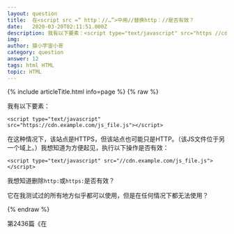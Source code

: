 ```yaml
---
layout: question
title:  在<script src =“ http：//…”>中用//替换http：//是否有效？
date:   2020-03-20T02:11:51.000Z
description: 我有以下要素：<script type="text/javascript" src="https //cdn.example.com/js_file....
img: 
author: 猿小宇宙小哥
category: question
answer: 12
tags: html HTML
topic: HTML
---
```

<div class="article-root">
  <div class="article">
    {% include articleTitle.html info=page %}
    {% raw %}
    <div class="article-content"><p><font style="vertical-align: inherit;"><font style="vertical-align: inherit;">我有以下要素：</font></font></p>

<pre><code>&lt;script type="text/javascript" src="https://cdn.example.com/js_file.js"&gt;&lt;/script&gt;
</code></pre>

<p><font style="vertical-align: inherit;"><font style="vertical-align: inherit;">在这种情况下，该站点是HTTPS，但该站点也可能只是HTTP。</font><font style="vertical-align: inherit;">（该JS文件位于另一个域上。）我想知道为方便起见，执行以下操作是否有效：</font></font></p>

<pre><code>&lt;script type="text/javascript" src="//cdn.example.com/js_file.js"&gt;&lt;/script&gt;
</code></pre>

<p><font style="vertical-align: inherit;"><font style="vertical-align: inherit;">我想知道删除</font></font><code>http:</code><font style="vertical-align: inherit;"><font style="vertical-align: inherit;">或</font></font><code>https:</code><font style="vertical-align: inherit;"><font style="vertical-align: inherit;">是否</font><font style="vertical-align: inherit;">有效</font><font style="vertical-align: inherit;">？</font></font></p>

<p><font style="vertical-align: inherit;"><font style="vertical-align: inherit;">它在我测试过的所有地方似乎都可以使用，但是在任何情况下都无法使用？</font></font></p></div>
    {% endraw %}
  </div>
  <p class="winter_mark">第2436篇《在<script src =“ http：//…”>中用//替换http：//是否有效？》来自Winter(https://github.com/aiyld/aiyld.github.io)的站点</p>
  <div class="discuss-wrapper">
    {% include discussTitle.html info=page %}
    {% raw %}
    <div class="discuss-list">
    <div class="discuss-item">
        <div class="discuss-parent">
          <div class="discuss-meta">
            <span class="discuss-user">凯L</span>
            <span class="discuss-time">2020.03.20</span>
          </div>
          <div class="discuss-comment"><h2>1. Summary</h2>

<p>Answer for 2019: you can still use protocol-relative URLs, but <a href="https://stackoverflow.com/a/48893712/5951529"><strong>this technique</strong></a> <a href="https://stackoverflow.com/a/28454204/5951529"><strong>an anti-pattern</strong></a>.</p>

<p>Also:</p>

<ol>
<li>You may have problems in developing.</li>
<li>Some third-party tools may not support them.</li>
</ol>

<p>Migrating from protocol-relative URLs to <code>https://</code> it would be nice.</p>

<hr>

<h2>2. Relevance</h2>

<p>This answer is relevant for January 2019. In the future, the data of this answer may be obsolete.</p>

<hr>

<h2>3. Anti-pattern</h2>

<h3>3.1. Argumentation</h3>

<p>Paul Irish — <a href="https://en.wikipedia.org/wiki/Paul_Irish" rel="nofollow noreferrer"><strong>front-end engineer and a developer advocate for the Google Chrome</strong></a> — <a href="https://www.paulirish.com/2010/the-protocol-relative-url/" rel="nofollow noreferrer"><strong>write in 2014, December</strong></a>:</p>

<blockquote>
  <p>Now that SSL is <a href="https://www.eff.org/encrypt-the-web-report" rel="nofollow noreferrer"><strong>encouraged for everyone</strong></a> and <a href="https://istlsfastyet.com/" rel="nofollow noreferrer"><strong>doesn’t have performance concerns</strong></a>, <strong>this technique is now an anti-pattern</strong>. If the asset you need is available on SSL, then always use the <code>https://</code> asset.</p>
  
  <p>Allowing the snippet to request over HTTP opens the door for attacks like the <a href="https://www.netresec.com/?page=Blog&amp;month=2015-03&amp;post=China%27s-Man-on-the-Side-Attack-on-GitHub" rel="nofollow noreferrer"><strong>recent GitHub Man-on-the-side attack</strong></a>. It’s always safe to request HTTPS assets even if your site is on HTTP, however the reverse <a href="https://developer.mozilla.org/en-US/docs/Web/Security/Mixed_content/How_to_fix_website_with_mixed_content" rel="nofollow noreferrer"><strong>is not true</strong></a>.</p>
</blockquote>

<h3>3.2. Another links</h3>

<ul>
<li><a href="https://sitebulb.com/hints/security/loads-page-resources-using-protocol-relative-uris/" rel="nofollow noreferrer"><strong>Loads page resources using protocol relative URIs</strong></a></li>
<li><a href="https://joonas.fi/2016/12/27/stop-using-protocol-relative-urls/" rel="nofollow noreferrer"><strong>Stop using protocol-relative URLs</strong></a></li>
</ul>

<h3>3.3. Examples</h3>

<ul>
<li><a href="https://nickcraver.com/blog/2017/05/22/https-on-stack-overflow/#mistakes-protocol-relative-urls" rel="nofollow noreferrer"><strong>In 2017 Stack Overflow switched from protocol-relative URLs to <code>https</code></strong></a></li>
<li><a href="https://www.techradar.com/news/from-july-chrome-will-flag-all-unencrypted-websites-as-not-secure" rel="nofollow noreferrer"><strong>In 2018 Chrome will flag all unencrypted websites as “not secure”</strong></a></li>
</ul>

<hr>

<h2>4. Developing process</h2>

<p>For example, I try to use <a href="https://github.com/bahmutov/clean-console" rel="nofollow noreferrer"><strong>clean-console</strong></a>.</p>

<ul>
<li>Example file <code>KiraCleanConsole__cdn_links_demo.html</code>:</li>
</ul>

<pre class="lang-html prettyprint-override"><code>&lt;!DOCTYPE html&gt;<font></font>
&lt;html lang="en"&gt;<font></font>
&lt;head&gt;<font></font>
    &lt;meta charset="UTF-8"&gt;<font></font>
    &lt;title&gt;clean-console without protocol demonstration&lt;/title&gt;<font></font>
    &lt;!-- Really dead link --&gt;<font></font>
    &lt;script src="https://unpkg.com/bowser@latest/bowser.min.js"&gt;&lt;/script&gt;<font></font>
    &lt;!-- Package exists; link without “https:” --&gt;<font></font>
    &lt;script src="//cdn.jsdelivr.net/npm/jquery@3.3.1/dist/jquery.min.js"&gt;&lt;/script&gt;<font></font>
    &lt;!-- Package exists: link with “https:” --&gt;<font></font>
    &lt;script src="https://cdn.jsdelivr.net/npm/gemini-scrollbar/index.js"&gt;&lt;/script&gt;<font></font>
&lt;/head&gt;<font></font>
&lt;body&gt;<font></font>
    Kira Goddess!<font></font>
&lt;/body&gt;<font></font>
&lt;/html&gt;<font></font>
</code></pre>

<ul>
<li>output:</li>
</ul>

<pre class="lang-text prettyprint-override"><code>D:\SashaDebugging&gt;clean-console -i KiraCleanConsole__cdn_links_demo.html<font></font>
checking KiraCleanConsole__cdn_links_demo.html<font></font>
phantomjs: opening page KiraCleanConsole__cdn_links_demo.html<font></font>
<font></font>
phantomjs: Unable to load resource (#3URL:file://cdn.jsdelivr.net/npm/jquery@3.3.1/dist/jquery.min.js)<font></font>
<font></font>
<font></font>
phantomjs:   phantomjs://code/runner.js:30 in onResourceError<font></font>
Error code: 203. Description: Error opening //cdn.jsdelivr.net/npm/jquery@3.3.1/dist/jquery.min.js: The network path was not found.<font></font>
<font></font>
  phantomjs://code/runner.js:31 in onResourceError<font></font>
<font></font>
phantomjs: Unable to load resource (#5URL:https://unpkg.com/bowser@2.1.0/bowser.min.js)<font></font>
<font></font>
<font></font>
phantomjs:   phantomjs://code/runner.js:30 in onResourceError<font></font>
Error code: 203. Description: Error downloading https://unpkg.com/bowser@2.1.0/bowser.min.js - server replied: Not Found<font></font>
<font></font>
  phantomjs://code/runner.js:31 in onResourceError<font></font>
<font></font>
phantomjs: Checking errors after sleeping for 1000ms<font></font>
2 error(s) on KiraCleanConsole__cdn_links_demo.html<font></font>
<font></font>
phantomjs process exited with code 2<font></font>
</code></pre>

<p>Link <code>//cdn.jsdelivr.net/npm/jquery@3.3.1/dist/jquery.min.js</code> is valid, but I getting an error.</p>

<p>Pay attention to <code>file://cdn.jsdelivr.net/npm/jquery@3.3.1/dist/jquery.min.js</code> and read <a href="https://stackoverflow.com/a/7818464/5951529"><strong>Thilo</strong></a> and <a href="https://stackoverflow.com/a/37609402/5951529"><strong>bg17aw</strong></a> answers about <code>file://</code>.</p>

<p><font style="vertical-align: inherit;"><font style="vertical-align: inherit;">我不知道这种行为，也无法理解为什么我</font></font><a href="https://github.com/sindresorhus/pageres/issues/331" rel="nofollow noreferrer"><strong><font style="vertical-align: inherit;"><font style="vertical-align: inherit;">在pageres中</font></font></strong></a><font style="vertical-align: inherit;"><font style="vertical-align: inherit;">遇到这样的问题</font><font style="vertical-align: inherit;">。</font></font></p>

<hr>

<h2><font style="vertical-align: inherit;"><font style="vertical-align: inherit;">5.第三方工具</font></font></h2>

<p><font style="vertical-align: inherit;"><font style="vertical-align: inherit;">我使用</font></font><a href="https://packagecontrol.io/packages/Clickable%20URLs" rel="nofollow noreferrer"><strong><font style="vertical-align: inherit;"><font style="vertical-align: inherit;">Clickable URLs</font></font></strong></a><font style="vertical-align: inherit;"><font style="vertical-align: inherit;"> Sublime Text软件包。</font><font style="vertical-align: inherit;">使用它，我可以简单地从浏览器中的文本编辑器中打开链接。</font></font></p>

<p><img src="https://i.imgur.com/nheLLEc.png" alt="CSS链接示例"></p>

<p><font style="vertical-align: inherit;"><font style="vertical-align: inherit;">示例中的两个链接均有效。</font><font style="vertical-align: inherit;">但是，我可以使用可单击的URL在浏览器中成功打开的第一个链接，第二个链接-不。</font><font style="vertical-align: inherit;">这可能不是很方便。</font></font></p>

<hr>

<h2><font style="vertical-align: inherit;"><font style="vertical-align: inherit;">六，结论</font></font></h2>

<p><font style="vertical-align: inherit;"><font style="vertical-align: inherit;">是：</font></font></p>

<ol>
<li><font style="vertical-align: inherit;"><font style="vertical-align: inherit;">如果您有任何问题</font></font><code>Developing process</code><font style="vertical-align: inherit;"><font style="vertical-align: inherit;">，可以设置开发工作流程。</font></font></li>
<li><font style="vertical-align: inherit;"><font style="vertical-align: inherit;">否则，您可能会遇到其他问题</font></font><code>Third-party tools</code><font style="vertical-align: inherit;"><font style="vertical-align: inherit;">，您可以提供工具。</font></font></li>
</ol>

<p><font style="vertical-align: inherit;"><font style="vertical-align: inherit;">但是您不需要这些其他问题。</font><font style="vertical-align: inherit;">通过以下</font></font><code>Anti-pattern</code><font style="vertical-align: inherit;"><font style="vertical-align: inherit;">项中</font><font style="vertical-align: inherit;">的链接读取信息</font><font style="vertical-align: inherit;">：相对于协议的URL已过时。</font></font></p></div>
        </div></div><div class="discuss-item">
        <div class="discuss-parent">
          <div class="discuss-meta">
            <span class="discuss-user">乐米亚</span>
            <span class="discuss-time">2020.03.20</span>
          </div>
          <div class="discuss-comment"><p><font style="vertical-align: inherit;"><font style="vertical-align: inherit;">由于您的示例链接到外部域，因此，如果您使用的是HTTPS，则应验证是否也为SSL设置了外部域。</font><font style="vertical-align: inherit;">否则，您的用户可能会看到SSL错误和/或404错误（例如，旧版本的Plesk将HTTP和HTTPS存储在单独的文件夹中）。</font><font style="vertical-align: inherit;">对于CDN，这不应该是一个问题，但是对于任何其他网站而言，则可能是一个问题。</font></font></p>

<p><font style="vertical-align: inherit;"><font style="vertical-align: inherit;">附带说明一下，在更新旧网站时进行了测试，并且还可以在META REFRESH的url =部分中使用。</font></font></p></div>
        </div></div><div class="discuss-item">
        <div class="discuss-parent">
          <div class="discuss-meta">
            <span class="discuss-user">乐千羽</span>
            <span class="discuss-time">2020.03.20</span>
          </div>
          <div class="discuss-comment"><p><font style="vertical-align: inherit;"><font style="vertical-align: inherit;">遵循gnud的参考之后，</font></font><strong><font style="vertical-align: inherit;"><font style="vertical-align: inherit;">RFC 3986第5.2节</font></font></strong><font style="vertical-align: inherit;"><font style="vertical-align: inherit;">说：</font></font></p>

<blockquote>
  <p><font style="vertical-align: inherit;"><font style="vertical-align: inherit;">如果定义了方案组件，表明引用以方案名称开头，那么该引用将被解释为绝对URI，我们就完成了。</font></font><strong><font style="vertical-align: inherit;"><font style="vertical-align: inherit;">否则，参考URI的方案将从基本URI的scheme组件继承</font></font></strong><font style="vertical-align: inherit;"><font style="vertical-align: inherit;">。</font></font></p>
</blockquote>

<p><font style="vertical-align: inherit;"><font style="vertical-align: inherit;">所以</font></font><code>//</code><font style="vertical-align: inherit;"><font style="vertical-align: inherit;">是正确的:-)</font></font></p></div>
        </div></div><div class="discuss-item">
        <div class="discuss-parent">
          <div class="discuss-meta">
            <span class="discuss-user">小小</span>
            <span class="discuss-time">2020.03.20</span>
          </div>
          <div class="discuss-comment"><p><font style="vertical-align: inherit;"><font style="vertical-align: inherit;">是的，这在</font></font><a href="http://www.ietf.org/rfc/rfc2396.txt" rel="nofollow noreferrer"><font style="vertical-align: inherit;"><font style="vertical-align: inherit;">RFC 3986</font></font></a><font style="vertical-align: inherit;"><font style="vertical-align: inherit;">第5.2节中有记录：</font></font></p>

<p><font style="vertical-align: inherit;"><font style="vertical-align: inherit;">（编辑：糟糕，我的RFC参考已过时）。</font></font></p></div>
        </div></div><div class="discuss-item">
        <div class="discuss-parent">
          <div class="discuss-meta">
            <span class="discuss-user">阿飞泡芙</span>
            <span class="discuss-time">2020.03.20</span>
          </div>
          <div class="discuss-comment"><p><font style="vertical-align: inherit;"><font style="vertical-align: inherit;">使用//somedomain.com作为JS文件的引用时，我们在日志中看到404错误。  </font></font></p>

<p><font style="vertical-align: inherit;"><font style="vertical-align: inherit;">导致404出现的引用看起来像这样：ref：</font></font></p>

<pre><code>&lt;script src="//somedomain.com/somescript.js" /&gt;
</code></pre>

<p><font style="vertical-align: inherit;"><font style="vertical-align: inherit;">404要求：</font></font></p>

<pre><code>http://mydomain.com//somedomain.com/somescript.js
</code></pre>

<p><font style="vertical-align: inherit;"><font style="vertical-align: inherit;">随着这些定期显示在我们的Web服务器日志中，可以肯定地说：所有浏览器和Bot </font></font><strong><font style="vertical-align: inherit;"><font style="vertical-align: inherit;">都不</font></font></strong><font style="vertical-align: inherit;"><font style="vertical-align: inherit;">遵守RFC 3986第4.2节。</font><font style="vertical-align: inherit;">最安全的选择是在可能的情况下包括该协议。</font></font></p></div>
        </div></div><div class="discuss-item">
        <div class="discuss-parent">
          <div class="discuss-meta">
            <span class="discuss-user">神乐阿飞Itachi</span>
            <span class="discuss-time">2020.03.20</span>
          </div>
          <div class="discuss-comment"><p><font style="vertical-align: inherit;"><font style="vertical-align: inherit;">正如其他答案所言，这确实是正确的。</font><font style="vertical-align: inherit;">不过，您应该注意，某些网络搜寻器会通过在您的服务器上请求它们（就像本地URL）来触发404。</font><font style="vertical-align: inherit;">（他们无视双斜杠并将其视为单斜杠）。</font></font></p>

<p><font style="vertical-align: inherit;"><font style="vertical-align: inherit;">您可能需要在网络服务器上设置规则以捕获并重定向它们。</font></font></p>

<p><font style="vertical-align: inherit;"><font style="vertical-align: inherit;">例如，使用Nginx，您可以添加以下内容：</font></font></p>

<pre><code>location ~* /(?&lt;redirect_domain&gt;((([a-z]|[0-9]|\-)+)\.)+([a-z])+)/(?&lt;redirect_path&gt;.*) {<font></font>
  return 301 $scheme:/$redirect_domain/$redirect_path;<font></font>
}<font></font>
</code></pre>

<p><font style="vertical-align: inherit;"><font style="vertical-align: inherit;">不过请注意，如果您在URI中使用句点，则需要提高特异性，否则最终会将这些页面重定向到不存在的域。</font></font></p>

<p><font style="vertical-align: inherit;"><font style="vertical-align: inherit;">而且，这是为每个查询运行的一个相当大的正则表达式-我认为，值得对404兼容的不兼容浏览器进行惩罚，而不是对大多数兼容浏览器造成（轻微）性能下降。</font></font></p></div>
        </div></div><div class="discuss-item">
        <div class="discuss-parent">
          <div class="discuss-meta">
            <span class="discuss-user">猴子樱</span>
            <span class="discuss-time">2020.03.20</span>
          </div>
          <div class="discuss-comment"><blockquote>
  <p><font style="vertical-align: inherit;"><font style="vertical-align: inherit;">在某些情况下它不起作用？</font></font></p>
</blockquote>

<p><font style="vertical-align: inherit;"><font style="vertical-align: inherit;">如果父页面是从加载的</font></font><code>file://</code><font style="vertical-align: inherit;"><font style="vertical-align: inherit;">，则它可能无法正常工作（它将尝试获取</font></font><code>file://cdn.example.com/js_file.js</code><font style="vertical-align: inherit;"><font style="vertical-align: inherit;">，当然您也可以在本地提供）。</font></font></p></div>
        </div></div><div class="discuss-item">
        <div class="discuss-parent">
          <div class="discuss-meta">
            <span class="discuss-user">樱Harry</span>
            <span class="discuss-time">2020.03.20</span>
          </div>
          <div class="discuss-comment"><p><font style="vertical-align: inherit;"><font style="vertical-align: inherit;">在这里，我重复了</font></font><a href="https://stackoverflow.com/questions/954327/hidden-features-of-html/960111#960111"><font style="vertical-align: inherit;"><font style="vertical-align: inherit;">HTML的隐藏功能中</font></font></a><font style="vertical-align: inherit;"><font style="vertical-align: inherit;">的答案</font><font style="vertical-align: inherit;">：</font></font></p>

<blockquote>
  <p><font style="vertical-align: inherit;"><font style="vertical-align: inherit;">使用与协议无关的绝对路径：</font></font></p>

<pre><code>&lt;img src="//domain.com/img/logo.png"/&gt;
</code></pre>
  
  <p><font style="vertical-align: inherit;"><font style="vertical-align: inherit;">如果浏览器正在通过HTTPS以SSL查看网页，则它将使用https协议请求该资产，否则将通过HTTP请求该资产。</font></font></p>
  
  <p><font style="vertical-align: inherit;"><font style="vertical-align: inherit;">这样可以防止IE中出现可怕的“此页面同时包含安全和非安全项目”错误消息，从而使所有资产请求都保持在同一协议内。</font></font></p>
  
  <p><font style="vertical-align: inherit;"><font style="vertical-align: inherit;">注意：在</font></font><code>&lt;link&gt;</code><font style="vertical-align: inherit;"><font style="vertical-align: inherit;">样式表的@import上使用IE7和IE8
   </font></font><a href="http://www.stevesouders.com/blog/2010/02/10/5a-missing-schema-double-download/" rel="nofollow noreferrer"><font style="vertical-align: inherit;"><font style="vertical-align: inherit;">两次下载文件</font></font></a><font style="vertical-align: inherit;"><font style="vertical-align: inherit;">。</font><font style="vertical-align: inherit;">但是，所有其他用途都很好。</font></font></p>
</blockquote></div>
        </div></div><div class="discuss-item">
        <div class="discuss-parent">
          <div class="discuss-meta">
            <span class="discuss-user">逆天古一</span>
            <span class="discuss-time">2020.03.20</span>
          </div>
          <div class="discuss-comment"><p><font style="vertical-align: inherit;"><font style="vertical-align: inherit;">许多人将此称为协议相对URL。</font></font></p>

<p><a href="http://www.stevesouders.com/blog/2010/02/10/5a-missing-schema-double-download/" rel="noreferrer"><font style="vertical-align: inherit;"><font style="vertical-align: inherit;">这会导致在IE 7和8中双重下载CSS文件</font></font></a><font style="vertical-align: inherit;"><font style="vertical-align: inherit;">。</font></font></p></div>
        </div></div><div class="discuss-item">
        <div class="discuss-parent">
          <div class="discuss-meta">
            <span class="discuss-user">GOGil老丝</span>
            <span class="discuss-time">2020.03.20</span>
          </div>
          <div class="discuss-comment"><p><font style="vertical-align: inherit;"><font style="vertical-align: inherit;">根据</font></font><a href="http://www.ietf.org/rfc/rfc3986.txt" rel="noreferrer"><font style="vertical-align: inherit;"><font style="vertical-align: inherit;">RFC 3986：“统一资源标识符（URI）：通用语法”，第4.2节，</font></font></a><font style="vertical-align: inherit;"><font style="vertical-align: inherit;">不带方案的相对URL（http：或https ：）有效</font><font style="vertical-align: inherit;">。</font><font style="vertical-align: inherit;">如果客户端对此感到窒息，那是客户端的错，因为它们不符合RFC中指定的URI语法。</font></font></p>

<p><font style="vertical-align: inherit;"><font style="vertical-align: inherit;">您的示例有效，应该可以工作。</font><font style="vertical-align: inherit;">我本人在人流量大的网站上使用了这种相对URL方法，并且零投诉。</font><font style="vertical-align: inherit;">另外，我们在Firefox，Safari，IE6，IE7和Opera中测试我们的网站。</font><font style="vertical-align: inherit;">这些浏览器都了解该URL格式。</font></font></p></div>
        </div></div><div class="discuss-item">
        <div class="discuss-parent">
          <div class="discuss-meta">
            <span class="discuss-user">番长村村</span>
            <span class="discuss-time">2020.03.20</span>
          </div>
          <div class="discuss-comment"><p><font style="vertical-align: inherit;"><font style="vertical-align: inherit;">放弃该协议是完全有效的。</font><font style="vertical-align: inherit;">多年来，URL规范对此非常清楚，但是我还没有找到一个不了解它的浏览器。</font><font style="vertical-align: inherit;">我不知道为什么这种技术不为人所知。</font><font style="vertical-align: inherit;">它是解决HTTP / HTTPS边界棘手问题的完美解决方案。</font><font style="vertical-align: inherit;">更多信息：</font></font><a href="http://nedbatchelder.com/blog/200710/httphttps_transitions_and_relative_urls.html" rel="noreferrer"><font style="vertical-align: inherit;"><font style="vertical-align: inherit;">Http-https转换和相对URL</font></font></a></p></div>
        </div></div><div class="discuss-item">
        <div class="discuss-parent">
          <div class="discuss-meta">
            <span class="discuss-user">理查德Tom</span>
            <span class="discuss-time">2020.03.20</span>
          </div>
          <div class="discuss-comment"><p><font style="vertical-align: inherit;"><font style="vertical-align: inherit;">保证可以在任何主流浏览器中使用（我没有考虑市场份额低于0.05％的浏览器）。</font><font style="vertical-align: inherit;">哎呀，它可以在Internet Explorer 3.0中使用。</font></font></p>

<p><a href="http://tools.ietf.org/html/rfc3986#section-3" rel="noreferrer"><font style="vertical-align: inherit;"><font style="vertical-align: inherit;">RFC 3986</font></font></a><font style="vertical-align: inherit;"><font style="vertical-align: inherit;">将URI定义为以下部分：</font></font></p>

<pre><code>     foo://example.com:8042/over/there?name=ferret#nose<font></font>
     \_/   \______________/\_________/ \_________/ \__/<font></font>
      |           |            |            |        |<font></font>
   scheme     authority       path        query   fragment<font></font>
</code></pre>

<p>When defining relative URIs (<a href="http://tools.ietf.org/html/rfc3986#section-5.2" rel="noreferrer">Section 5.2</a>), you can omit any of those sections, always starting from the left. In pseudo-code, it looks like this:</p>

<pre><code> result = ""<font></font>
<font></font>
  if defined(scheme) then<font></font>
     append scheme to result;<font></font>
     append ":" to result;<font></font>
  endif;<font></font>
<font></font>
  if defined(authority) then<font></font>
     append "//" to result;<font></font>
     append authority to result;<font></font>
  endif;<font></font>
<font></font>
  append path to result;<font></font>
<font></font>
  if defined(query) then<font></font>
     append "?" to result;<font></font>
     append query to result;<font></font>
  endif;<font></font>
<font></font>
  if defined(fragment) then<font></font>
     append "#" to result;<font></font>
     append fragment to result;<font></font>
  endif;<font></font>
<font></font>
  return result;<font></font>
</code></pre>

<p>The URI you are describing is a scheme-less relative URI.</p></div>
        </div></div>
    </div>
    {% endraw %}
  </div>
<div>
